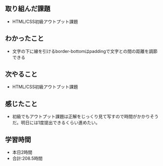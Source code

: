 ## 取り組んだ課題
- HTML/CSS初級アウトプット課題
## わかったこと
- 文字の下に線を引けるborder-bottomはpaddingで文字との間の距離を調節できる
## 次やること
- HTML/CSS初級アウトプット課題
## 感じたこと
- 初級でもアウトプット課題は正解をじっくり見て写すので時間がかかりそうだ。明日には1度提出できるくらい進めたい。
## 学習時間
- 本日2時間<br>
- 合計:208.5時間
